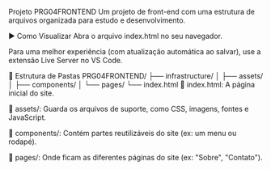 Projeto PRG04FRONTEND
Um projeto de front-end com uma estrutura de arquivos organizada para estudo e desenvolvimento.

▶️ Como Visualizar
Abra o arquivo index.html no seu navegador.

Para uma melhor experiência (com atualização automática ao salvar), use a extensão Live Server no VS Code.

📂 Estrutura de Pastas
PRG04FRONTEND/
├── infrastructure/
│   ├── assets/
│   ├── components/
│   └── pages/
└── index.html
📄 index.html: A página inicial do site.

📂 assets/: Guarda os arquivos de suporte, como CSS, imagens, fontes e JavaScript.

📂 components/: Contém partes reutilizáveis do site (ex: um menu ou rodapé).

📂 pages/: Onde ficam as diferentes páginas do site (ex: "Sobre", "Contato").